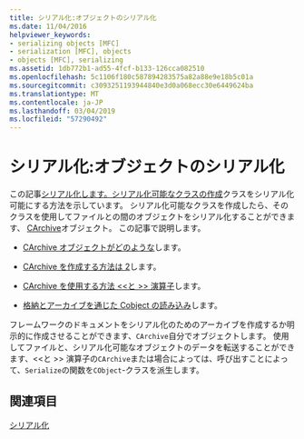 ```yaml
---
title: シリアル化:オブジェクトのシリアル化
ms.date: 11/04/2016
helpviewer_keywords:
- serializing objects [MFC]
- serialization [MFC], objects
- objects [MFC], serializing
ms.assetid: 1db772b1-ad55-4fcf-b133-126cca082510
ms.openlocfilehash: 5c1106f180c587894283575a82a88e9e18b5c01a
ms.sourcegitcommit: c3093251193944840e3d0a068ecc30e6449624ba
ms.translationtype: MT
ms.contentlocale: ja-JP
ms.lasthandoff: 03/04/2019
ms.locfileid: "57290492"
---
```

# <a name="serialization-serializing-an-object"></a>シリアル化:オブジェクトのシリアル化

この記事[シリアル化します。シリアル化可能なクラスの作成](../mfc/serialization-making-a-serializable-class.md)クラスをシリアル化可能にする方法を示しています。 シリアル化可能なクラスを作成したら、そのクラスを使用してファイルとの間のオブジェクトをシリアル化することができます、 [CArchive](../mfc/reference/carchive-class.md)オブジェクト。 この記事で説明します。

- [CArchive オブジェクトがどのような](../mfc/what-is-a-carchive-object.md)します。

- [CArchive を作成する方法は 2](../mfc/two-ways-to-create-a-carchive-object.md)します。

- [CArchive を使用する方法 <\<と >> 演算子](../mfc/using-the-carchive-output-and-input-operators.md)します。

- [格納とアーカイブを通じた Cobject の読み込み](../mfc/storing-and-loading-cobjects-via-an-archive.md)します。

フレームワークのドキュメントをシリアル化のためのアーカイブを作成するか明示的に作成させることができます、`CArchive`自分でオブジェクトします。 使用してファイルと、シリアル化可能なオブジェクトのデータを転送することができます、<\<と >> 演算子の`CArchive`または場合によっては、呼び出すことによって、`Serialize`の関数を`CObject`-クラスを派生します。

## <a name="see-also"></a>関連項目

[シリアル化](../mfc/serialization-in-mfc.md)
